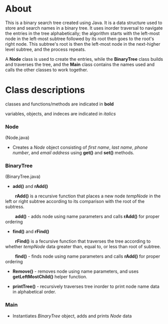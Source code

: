 # About

This is a binary search tree created using Java.  It is a data structure used to store and search names in a binary tree.   It uses inorder traversal to navigate the entries in the tree alphabetically; the algorithm starts with the left-most node in the left-most subtree followed by its root then goes to the root's right node.  This subtree's root is then the left-most node in the next-higher level subtree, and the process repeats.

A **Node** class is used to create the entries, while the **BinaryTree** class builds and traverses the tree, and the **Main** class contains the names used and calls the other classes to work together.

# Class descriptions

classes and functions/methods are indicated in **bold**

variables, objects, and indeces are indicated in _italics_

### Node
(Node.java)

 *  Creates a _Node_ object consisting of _first name_, _last name_, _phone number_, and _email address_ using **get()** and **set()** methods. 

### BinaryTree
(BinaryTree.java)

* **add()** and **rAdd()** 

&nbsp; &nbsp; &nbsp; &nbsp;  **rAdd()** is a recursive function that places a new node _tempNode_ in the left or right subtree according to its comparison with the root of the subtress.  

&nbsp; &nbsp; &nbsp; &nbsp;  **add()** - adds node using name parameters and calls **rAdd()** for proper ordering

* **find()** and **rFind()**

&nbsp; &nbsp; &nbsp; &nbsp;  **rFind()** is a fecursive function that traverses the tree according to whether _tempNode_ data greater than, equal to, or less than root of subtree.

&nbsp; &nbsp; &nbsp; &nbsp;  **find()** - finds node using name parameters and calls **rAdd()** for proper ordering

* **Remove()** - removes node using name parameters, and uses **getLeftMostChild()** helper function.

* **printTree()** - recursively traverses tree inorder to print node name data in alphabetical order.

### Main
* Instantiates _BinaryTree_ object, adds and prints _Node_ data



